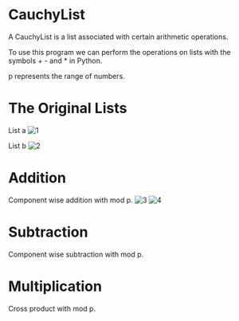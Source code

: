 # CauchyList
A CauchyList is a list associated with certain arithmetic operations.

To use this program we can perform the operations on lists with the symbols + - and * in Python.

p represents the range of numbers.

# The Original Lists
List a
![1](https://user-images.githubusercontent.com/59797227/100786366-071d8c80-33e0-11eb-8756-5ea9ddfb2f5b.png)

List b
![2](https://user-images.githubusercontent.com/59797227/100786371-08e75000-33e0-11eb-8db2-e2ba8b3bc2f0.png)

# Addition
Component wise addition with mod p.
![3](https://user-images.githubusercontent.com/59797227/100786786-a04ca300-33e0-11eb-9c94-a30745854b28.png)
![4](https://user-images.githubusercontent.com/59797227/100786790-a17dd000-33e0-11eb-8a77-38268a873131.png)




# Subtraction
Component wise subtraction with mod p.




# Multiplication
Cross product with mod p.
